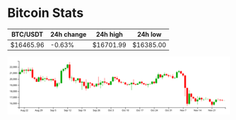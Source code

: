 # Bitcoin Stats

BTC/USDT|24h change|24h high|24h low|
|---|---|---|---|
|$16465.96|-0.63%|$16701.99|$16385.00|

<img src="./chart.svg">
